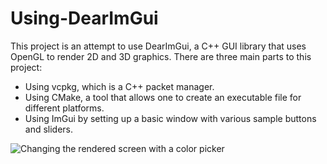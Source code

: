 # Using-DearImGui

This project is an attempt to use DearImGui, a C++ GUI library that uses OpenGL to render 2D and 3D graphics.
There are three main parts to this project:

- Using vcpkg, which is a C++ packet manager.
- Using CMake, a tool that allows one to create an executable file for different platforms.
- Using ImGui by setting up a basic window with various sample buttons and sliders.

![Changing the rendered screen with a color picker](/ImGuiExample/Images/ImGui-Sample-snap.png "San Juan Mountains")